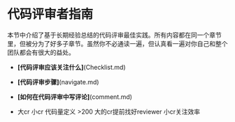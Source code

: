 
# 代码评审者指南

本节中介绍了基于长期经验总结的代码评审最佳实践。所有内容都在同一个章节里，但被分为了好多子章节。虽然你不必通读一遍，但认真看一遍对你自己和整个团队都会有很大的益处。

- **[代码评审应该关注什么]**(Checklist.md)
- **[代码评审步骤]**(navigate.md)
- **[如何在代码评审中写评论]**(comment.md)


- 大cr 小cr 代码量定义 >200  大的cr提前找好reviewer 小cr关注效率